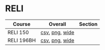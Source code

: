 # RELI

| Course | Overall | Section |
| ------ | ------- | ------- |
| RELI 150 | [csv](https://github.com/UCSD-Historical-Enrollment-Data/2024Spring/blob/main/overall/RELI%20150.csv), [png](https://raw.githubusercontent.com/UCSD-Historical-Enrollment-Data/2024Spring/main/plot_overall/RELI%20150.png), [wide](https://raw.githubusercontent.com/UCSD-Historical-Enrollment-Data/2024Spring/main/plot_overall_wide/RELI%20150.png) |  |
| RELI 196BH | [csv](https://github.com/UCSD-Historical-Enrollment-Data/2024Spring/blob/main/overall/RELI%20196BH.csv), [png](https://raw.githubusercontent.com/UCSD-Historical-Enrollment-Data/2024Spring/main/plot_overall/RELI%20196BH.png), [wide](https://raw.githubusercontent.com/UCSD-Historical-Enrollment-Data/2024Spring/main/plot_overall_wide/RELI%20196BH.png) |  |
